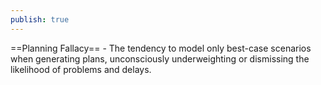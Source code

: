 ```yaml
---
publish: true
---
```



==Planning Fallacy== - The tendency to model only best-case scenarios when generating plans, unconsciously underweighting or dismissing the likelihood of problems and delays.
